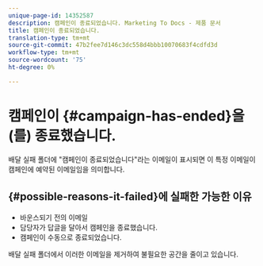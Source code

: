 ```yaml
---
unique-page-id: 14352587
description: 캠페인이 종료되었습니다. Marketing To Docs - 제품 문서
title: 캠페인이 종료되었습니다.
translation-type: tm+mt
source-git-commit: 47b2fee7d146c3dc558d4bbb10070683f4cdfd3d
workflow-type: tm+mt
source-wordcount: '75'
ht-degree: 0%

---
```



# 캠페인이 {#campaign-has-ended}을(를) 종료했습니다.

배달 실패 폴더에 &quot;캠페인이 종료되었습니다&quot;라는 이메일이 표시되면 이 특정 이메일이 캠페인에 예약된 이메일임을 의미합니다.

## {#possible-reasons-it-failed}에 실패한 가능한 이유

* 바운스되기 전의 이메일
* 담당자가 답글을 달아서 캠페인을 종료했습니다.
* 캠페인이 수동으로 종료되었습니다.

배달 실패 폴더에서 이러한 이메일을 제거하여 불필요한 공간을 줄이고 있습니다.
